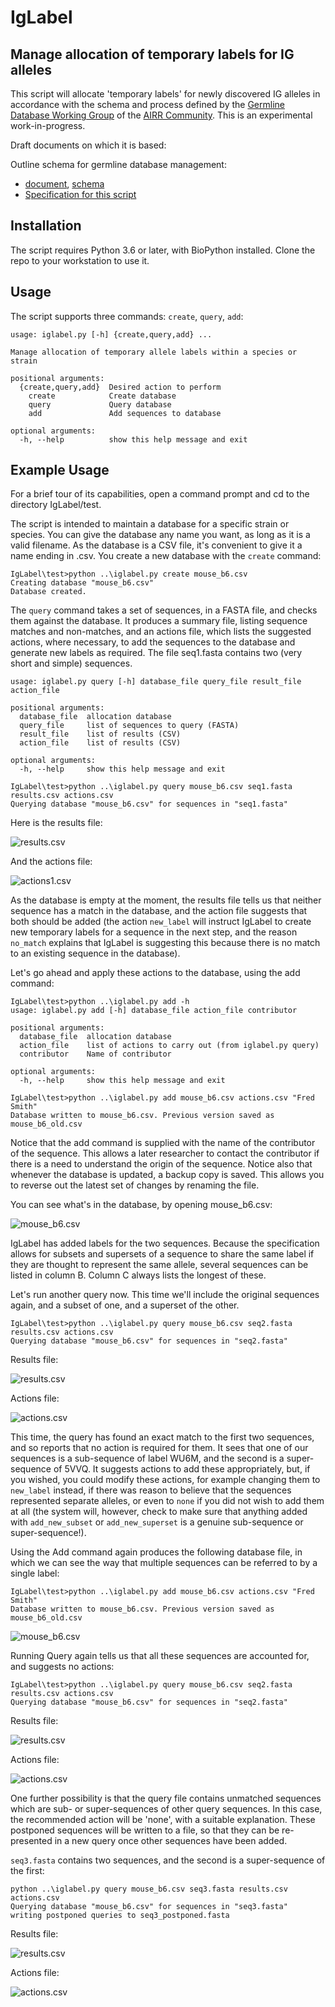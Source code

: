 # IgLabel
## Manage allocation of temporary labels for IG alleles

This script will allocate 'temporary labels' for newly discovered IG alleles in accordance with 
the schema and process defined by the 
[Germline Database Working Group](https://www.antibodysociety.org/the-airr-community/airr-working-groups/germline_database/) 
of the 
[AIRR Community](https://www.antibodysociety.org/the-airr-community/). This is an experimental 
work-in-progress.

Draft documents on which it is based:

Outline schema for germline database management: 
- [document](https://docs.google.com/document/d/1p51yxe6Zyueeu_B0WIEqhepXdSXMN0WuTgw_YuE87t4/edit#heading=h.l5rzgjmcjyen), [schema](https://miro.com/app/board/o9J_lGrzcnc=/)
- [Specification for this script](https://docs.google.com/document/d/1Top32CXCL2uOyjfHl54ebJEG43Jnc2oAoRjq5e6niEA/edit?usp=sharing)

## Installation

The script requires Python 3.6 or later, with BioPython installed. Clone the repo to your workstation to use it.

## Usage

The script supports three commands: `create`, `query`, `add`:

```commandline
usage: iglabel.py [-h] {create,query,add} ...

Manage allocation of temporary allele labels within a species or strain

positional arguments:
  {create,query,add}  Desired action to perform
    create            Create database
    query             Query database
    add               Add sequences to database

optional arguments:
  -h, --help          show this help message and exit
```

## Example Usage
For a brief tour of its capabilities, open a command prompt and cd to the directory IgLabel/test.

The script is intended to maintain a database for a specific strain or species. You can give 
the database any name you want, as long as it is a valid filename. As the database is a CSV file,
it's convenient to give it a name ending in .csv.  You create a new database with the 
`create` command:

```commandline
IgLabel\test>python ..\iglabel.py create mouse_b6.csv
Creating database "mouse_b6.csv"
Database created.
```

The `query` command takes a set of sequences, in a FASTA file, and checks them against the database.
It produces a summary file, listing sequence matches and non-matches, and an actions file, which 
lists the suggested actions, where necessary, to add the sequences to the database and generate
new labels as required. The file seq1.fasta contains two (very short and simple) sequences. 

```commandline
usage: iglabel.py query [-h] database_file query_file result_file action_file

positional arguments:
  database_file  allocation database
  query_file     list of sequences to query (FASTA)
  result_file    list of results (CSV)
  action_file    list of results (CSV)

optional arguments:
  -h, --help     show this help message and exit
```
```commandline
IgLabel\test>python ..\iglabel.py query mouse_b6.csv seq1.fasta results.csv actions.csv
Querying database "mouse_b6.csv" for sequences in "seq1.fasta"
```
Here is the results file:

![results.csv](results1.PNG)

And the actions file:

![actions1.csv](actions1.PNG)

As the database is empty at the moment, the results file tells us that neither
sequence has a match in the database, and the action file suggests that both should be added
(the action `new_label` will instruct IgLabel to create new temporary labels for a sequence in the next step,
and the reason `no_match` explains that IgLabel is suggesting this because there is no match
to an existing sequence in the database).

Let's go ahead and apply these actions to the database, using the add command:

```commandline
IgLabel\test>python ..\iglabel.py add -h
usage: iglabel.py add [-h] database_file action_file contributor

positional arguments:
  database_file  allocation database
  action_file    list of actions to carry out (from iglabel.py query)
  contributor    Name of contributor

optional arguments:
  -h, --help     show this help message and exit
```
```commandline
IgLabel\test>python ..\iglabel.py add mouse_b6.csv actions.csv "Fred Smith"
Database written to mouse_b6.csv. Previous version saved as mouse_b6_old.csv
```

Notice that the add command is supplied with the name of the contributor of the sequence. This allows
a later researcher to contact the contributor if there is a need to understand the origin of the
sequence. Notice also that whenever the database is updated, a backup copy is saved. This allows
you to reverse out the latest set of changes by renaming the file.

You can see what's in the database, by opening mouse_b6.csv:

![mouse_b6.csv](mouse_b61.png)

IgLabel has added labels for the two sequences. Because the specification allows for subsets and
supersets of a sequence to share the same label if they are thought to represent the same allele,
several sequences can be listed in column B. Column C always lists the longest of these.

Let's run another query now. This time we'll include the original sequences again, 
and a subset of one, and a superset of the other.

```commandline
IgLabel\test>python ..\iglabel.py query mouse_b6.csv seq2.fasta results.csv actions.csv
Querying database "mouse_b6.csv" for sequences in "seq2.fasta"
```

Results file:

![results.csv](results2.PNG)

Actions file:

![actions.csv](actions2.PNG)

This time, the query has found an exact match to the first two sequences, and so reports that no 
action is required for them. It sees that one of our sequences is a sub-sequence of label WU6M,
and the second is a super-sequence of 5VVQ. It suggests actions to add these appropriately, but, if
you wished, you could modify these actions, for example changing them to `new_label` instead, if
there was reason to believe that the sequences represented separate alleles, or even to `none` if 
you did not wish to add them at all (the system will, however, check to make sure that anything
added with `add_new_subset` or `add_new_superset` is a genuine sub-sequence or super-sequence!).

Using the Add command again produces the following database file, in which we can see the way that multiple 
sequences can be referred to by a single label:

```commandline
IgLabel\test>python ..\iglabel.py add mouse_b6.csv actions.csv "Fred Smith"
Database written to mouse_b6.csv. Previous version saved as mouse_b6_old.csv
```

![mouse_b6.csv](mouse_b62.png)

Running Query again tells us that all these sequences are accounted for, and suggests
no actions:

```commandline
IgLabel\test>python ..\iglabel.py query mouse_b6.csv seq2.fasta results.csv actions.csv
Querying database "mouse_b6.csv" for sequences in "seq2.fasta"
```

Results file:

![results.csv](results3.PNG)

Actions file:

![actions.csv](actions3.PNG)

One further possibility is that the query file contains unmatched sequences which are sub- or super-sequences
of other query sequences. In this case, the recommended action will be 'none', with a suitable
explanation. These postponed sequences will be written to a file, so that they can be re-presented
in a new query once other sequences have been added. 

`seq3.fasta` contains two sequences, and the second is a super-sequence of the first:

```commandline
python ..\iglabel.py query mouse_b6.csv seq3.fasta results.csv actions.csv
Querying database "mouse_b6.csv" for sequences in "seq3.fasta"
writing postponed queries to seq3_postponed.fasta
```
Results file:

![results.csv](results4.png)

Actions file:

![actions.csv](actions4.png)




